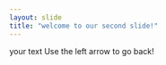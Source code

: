 ```yaml
---
layout: slide
title: "welcome to our second slide!"
---
```

your text
Use the left arrow to go back!

